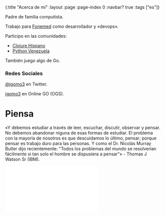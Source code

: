 {:title "Acerca de mi"
 :layout :page
 :page-index 0
 :navbar? true
 :tags ["es"]}

Padre de familia computista.

Trabajo para [Fonemed](http://fonemed.com/) como desarrollador y «devops».

Participo en las comunidades:

 - [Clojure Hispano](http://clojurehispano.org/)
 - [Python Venezuela](http://python.org.ve/)

También juego algo de Go.

### Redes Sociales

[@jgomo3](https://twitter.com/jgomo3) en Twitter.

[jgomo3](https://online-go.com/player/1738/) en Online GO (OGS).

# Piensa

«Y debemos estudiar a través de leer, escuchar, discutir, observar y
pensar. No debemos abandonar niguna de esas formas de estudiar. El
problema con la mayoría de nosotros es que descuidamos lo último,
pensar; porque pensar es trabajo duro para las personas. Y como el
Dr. Nicolás Murray Butler dijo recientemente: "Todos los problemas del
mundo se resolverían fácilmente si tan solo el hombre se dispusiera a
pensar"» - Thomas J Watson Sr (IBM).

<iframe src="//commons.wikimedia.org/wiki/File:Think_Thomas_J_Watson_Sr.ogg?embedplayer=yes" frameborder="0" webkitAllowFullScreen mozallowfullscreen allowFullScreen></iframe>